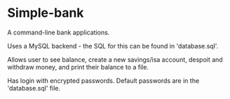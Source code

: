 # Simple-bank

A command-line bank applications.

Uses a MySQL backend - the SQL for this can be found in 'database.sql'.

Allows user to see balance, create a new savings/isa account, despoit and withdraw money, and print their balance to a file. 

Has login with encrypted passwords. Default passwords are in the 'database.sql' file.

